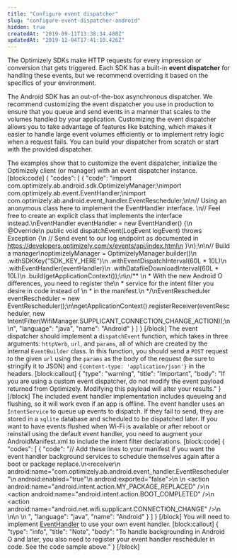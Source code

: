 ```yaml
---
title: "Configure event dispatcher"
slug: "configure-event-dispatcher-android"
hidden: true
createdAt: "2019-09-11T13:38:34.480Z"
updatedAt: "2019-12-04T17:41:10.426Z"
---
```

The Optimizely SDKs make HTTP requests for every impression or conversion that gets triggered. Each SDK has a built-in **event dispatcher** for handling these events, but we recommend overriding it based on the specifics of your environment.

The Android SDK has an out-of-the-box asynchronous dispatcher. We recommend customizing the event dispatcher you use in production to ensure that you queue and send events in a manner that scales to the volumes handled by your application. Customizing the event dispatcher allows you to take advantage of features like batching, which makes it easier to handle large event volumes efficiently or to implement retry logic when a request fails. You can build your dispatcher from scratch or start with the provided dispatcher.

The examples show that to customize the event dispatcher, initialize the Optimizely client (or manager) with an event dispatcher instance.
[block:code]
{
  "codes": [
    {
      "code": "import com.optimizely.ab.android.sdk.OptimizelyManager;\nimport com.optimizely.ab.event.EventHandler;\nimport com.optimizely.ab.android.event_handler.EventRescheduler;\n\n// Using an anonymous class here to implement the EventHandler interface. \n// Feel free to create an explicit class that implements the interface instead.\nEventHandler eventHandler = new EventHandler() {\n    @Override\n    public void dispatchEvent(LogEvent logEvent) throws Exception {\n        // Send event to our log endpoint as documented in https://developers.optimizely.com/x/events/api/index.html\n    }\n};\n\n// Build a manager\noptimizelyManager = OptimizelyManager.builder()\n  .withSDKKey(\"SDK_KEY_HERE\")\n  .withEventDispatchInterval(60L * 10L)\n  .withEventHandler(eventHandler)\n  .withDatafileDownloadInterval(60L * 10L)\n  .build(getApplicationContext());\n\n/** \n * With the new Android O differences, you need to register the\n * service for the intent filter you desire in code instead of \n * in the manifest.\n */\nEventRescheduler eventRescheduler = new EventRescheduler();\n\ngetApplicationContext().registerReceiver(eventRescheduler, new IntentFilter(WifiManager.SUPPLICANT_CONNECTION_CHANGE_ACTION));\n\n",
      "language": "java",
      "name": "Android"
    }
  ]
}
[/block]
The event dispatcher should implement a `dispatchEvent` function, which takes in three arguments: `httpVerb`, `url`, and `params`, all of which are created by the internal `EventBuilder` class. In this function, you should send a `POST` request to the given `url` using the `params` as the body of the request (be sure to stringify it to JSON) and `{content-type: 'application/json'}` in the headers.
[block:callout]
{
  "type": "warning",
  "title": "Important",
  "body": "If you are using a custom event dispatcher, do not modify the event payload returned from Optimizely. Modifying this payload will alter your results."
}
[/block]
The included event handler implementation includes queueing and flushing, so it will work even if an app is offline. The event handler uses an `IntentService` to queue up events to dispatch. If they fail to send, they are stored in a `sqlite` database and scheduled to be dispatched later. If you want to have events flushed when Wi-Fi is available or after reboot or reinstall using the default event handler, you need to augment your AndroidManifest.xml to include the intent filter declarations.
[block:code]
{
  "codes": [
    {
      "code": "//  Add these lines to your manifest if you want the event handler background services to schedule themselves again after a boot or package replace.\n<receiver\n    android:name=\"com.optimizely.ab.android.event_handler.EventRescheduler\"\n    android:enabled=\"true\"\n    android:exported=\"false\">\n    <intent-filter>\n        <action android:name=\"android.intent.action.MY_PACKAGE_REPLACED\" />\n        <action android:name=\"android.intent.action.BOOT_COMPLETED\" />\n        <action android:name=\"android.net.wifi.supplicant.CONNECTION_CHANGE\" />\n    </intent-filter>\n</receiver>\n            \n            ",
      "language": "java",
      "name": "Android"
    }
  ]
}
[/block]
You will need to implement [EventHandler](https://github.com/optimizely/java-sdk/blob/master/core-api/src/main/java/com/optimizely/ab/event/EventHandler.java) to use your own event handler.
[block:callout]
{
  "type": "info",
  "title": "Note",
  "body": "To handle backgrounding in Android O and later, you also need to register your event handler rescheduler in code. See the code sample above."
}
[/block]